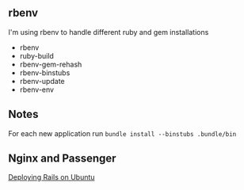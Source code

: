 ## rbenv

I'm using rbenv to handle different ruby and gem installations

* rbenv
 * ruby-build
 * rbenv-gem-rehash
 * rbenv-binstubs
 * rbenv-update
 * rbenv-env

## Notes

For each new application run ```bundle install --binstubs .bundle/bin```

## Nginx and Passenger

[Deploying Rails on Ubuntu](https://gorails.com/setup/ubuntu/14.04)